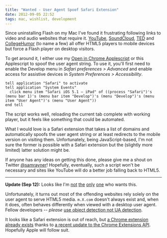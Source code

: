 ```yaml
---
title: "Wanted - User Agent Spoof Safari Extension"
date: 2012-09-05 22:52
tags: mac, wishlist, development
---
```


Since uninstalling Flash on my Mac I've found it frustrating following links to video and audio websites that require it. [YouTube][yt], [SoundCloud][sc], [TED][] and [CollegeHumor][ch] (to name a few) all offer HTML5 players to mobile devices but force a Flash player on desktop visitors.

To get around it, I either use my [Open in Chrome Applescript][oic] or this Applescript to spoof the user agent string. To use it, you'll first need to enable the Develop menu in _Safari preferences > Advanced_ and enable access for assistive devices in _System Preferences > Accessibility_.

    tell application "Safari" to activate
    tell application "System Events"
      click menu item "Safari iOS 5.1 — iPad" of ((process "Safari")'s (menu bar 1)'s (menu bar item "Develop")'s (menu "Develop")'s (menu item "User Agent")'s (menu "User Agent"))
    end tell

The script works well, reloading the current tab complete with working player, but it feels like something that could be automated.

What I would love is a Safari extension that takes a list of domains and automatically spoofs the user agent string or at least redirects to the mobile version on visiting them. Unfortunately, being JavaScript-based, I'm not sure the former is possible with a Safari extension but the (slightly more limited) latter solution might be.

If anyone has any ideas on getting this done, please give me a shout on Twitter [@samrayner][tw]! Hopefully, eventually, such a script won't be necessary and sites like YouTube will do a better job falling back to HTML5.

---

**Update (Sep 12):** Looks like I'm [not][1] [the][2] [only][3] [one][4] who wants this.

Unfortunately, it turns out most of the offending websites rely solely on the user agent to serve HTML5 media. `m.X.com` doesn't always exist and, when it does, often behaves differently when viewed with a desktop user agent. Fellow developers -- _please_ [use object detection not UA detection][det].

It looks like a Safari extension is out of reach, but [a Chrome extension already exists][ce] thanks to [a recent update to the Chrome Extensions API][wr]. Hopefully Apple will follow suit.

[yt]: http://youtube.com/
[sc]: http://soundcloud.com/
[ted]: http://www.ted.com/
[ch]: http://www.collegehumor.com/
[oic]: {{site_root}}/posts/scripts/#open-in-chrome
[tw]: http://twitter.com/samrayner
[ce]: http://spoofer-extension.appspot.com/about
[wr]: http://developer.chrome.com/trunk/extensions/webRequest.html
[det]: http://www.quirksmode.org/js/support.html

[1]: http://stackoverflow.com/questions/4118823/safari-extension-that-spoofs-user-agent
[2]: http://stackoverflow.com/questions/9697855/is-there-extension-for-safari-to-switch-user-agent-automatically-for-specified-s
[3]: http://www.quora.com/Safari-web-browser/Is-there-a-Safari-plugin-or-extension-that-automatically-modifies-the-browsers-user-agent-for-specific-websites
[4]: http://twitter.com/zadr/status/97216550347603969
